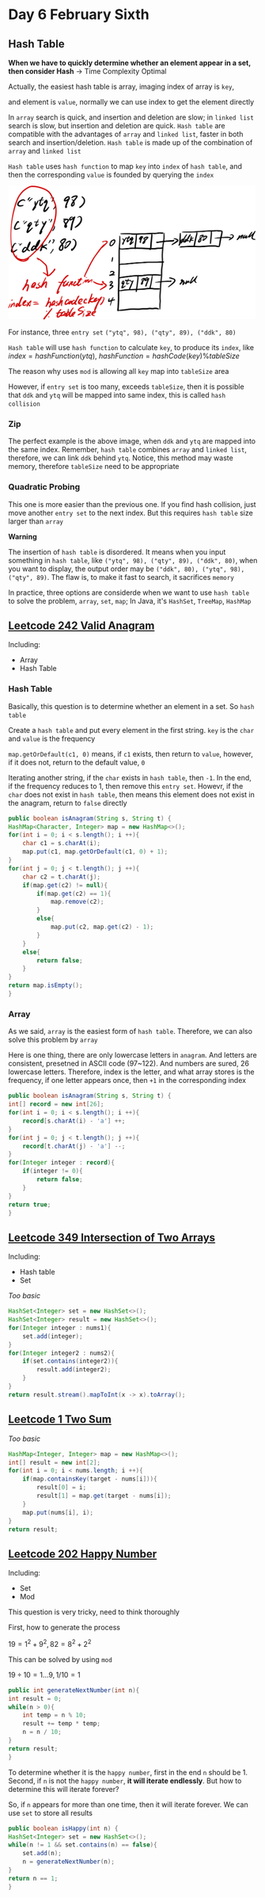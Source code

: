 # Day 6 February Sixth

## Hash Table

**When we have to quickly determine whether an element appear in a set, then consider Hash** -> Time Complexity Optimal

Actually, the easiest hash table is array, imaging index of array is `key`,

and element is `value`, normally we can use index to get the element directly

In `array` search is quick, and insertion and deletion are slow; in `linked list` search is slow, but insertion and deletion are quick. `Hash table` are compatible with the advantages of `array` and `linked list`, faster in both search and insertion/deletion. `Hash table` is made up of the combination of `array` and `linked list`

`Hash table` uses `hash function` to map `key` into `index` of `hash table`, and then the corresponding `value` is founded by querying the `index`

<img src="../picture/February%20Sixth/hash%20table.png" width = "500" height = "270" alt="hash table" align=center/>

For instance, three `entry set` `("ytq", 98), ("qty", 89), ("ddk", 80)`

`Hash table` will use `hash function` to calculate `key`, to produce its `index`, like $index = hashFunction(ytq)$, $hashFunction = hashCode(key)\%tableSize$

The reason why uses `mod` is allowing all `key` map into `tableSize` area

However, if `entry set` is too many, exceeds `tableSize`, then it is possible that `ddk` and `ytq` will be mapped into same index, this is called `hash collision`

### Zip

The perfect example is the above image, when `ddk` and `ytq` are mapped into the same index. Remember, `hash table` combines `array` and `linked list`, therefore, we can link `ddk` behind `ytq`. Notice, this method may waste memory, therefore `tableSize` need to be appropriate

### Quadratic Probing

This one is more easier than the previous one. If you find hash collision, just move another `entry set` to the next index. But this requires `hash table` size larger than `array`

**Warning**

The insertion of `hash table` is disordered. It means when you input something in `hash table`, like `("ytq", 98), ("qty", 89), ("ddk", 80)`, when you want to display, the output order may be `("ddk", 80), ("ytq", 98), ("qty", 89)`. The flaw is, to make it fast to search, it sacrifices `memory`

In practice, three options are considerde when we want to use `hash table` to solve the problem, `array`, `set`, `map`; In Java, it's `HashSet`, `TreeMap`, `HashMap`

## [Leetcode 242 Valid Anagram](https://leetcode.com/problems/valid-anagram/description/)

Including:

* Array
* Hash Table

### Hash Table

Basically, this question is to determine whether an element in a set. So `hash table`

Create a `hash table` and put every element in the first string. `key` is the `char` and `value` is the frequency

`map.getOrDefault(c1, 0)` means, if `c1` exists, then return to `value`, however, if it does not, return to the default value, `0`

Iterating another string, if the `char` exists in `hash table`, then `-1`. In the end, if the frequency reduces to 1, then remove this `entry set`. Howevr, if the `char` does not exist in `hash table`, then means this element does not exist in the anagram, return to `false` directly

```java
public boolean isAnagram(String s, String t) {
HashMap<Character, Integer> map = new HashMap<>();
for(int i = 0; i < s.length(); i ++){
    char c1 = s.charAt(i);
    map.put(c1, map.getOrDefault(c1, 0) + 1);
}
for(int j = 0; j < t.length(); j ++){
    char c2 = t.charAt(j);
    if(map.get(c2) != null){
        if(map.get(c2) == 1){
            map.remove(c2);
        }
        else{
            map.put(c2, map.get(c2) - 1);
        }
    }
    else{
        return false;
    }
}
return map.isEmpty();
}
```

### Array

As we said, `array` is the easiest form of `hash table`. Therefore, we can also solve this problem by `array`

Here is one thing, there are only lowercase letters in `anagram`. And letters are consistent, presetned in ASCII code (97~122). And numbers are sured, 26 lowercase letters. Therefore, index is the letter, and what array stores is the frequency, if one letter appears once, then `+1` in the corresponding index

```java
public boolean isAnagram(String s, String t) {
int[] record = new int[26];
for(int i = 0; i < s.length(); i ++){
    record[s.charAt(i) - 'a'] ++;
}
for(int j = 0; j < t.length(); j ++){
    record[t.charAt(j) - 'a'] --;
}
for(Integer integer : record){
    if(integer != 0){
        return false;
    }
}
return true;
}
```

## [Leetcode 349 Intersection of Two Arrays](https://leetcode.com/problems/intersection-of-two-arrays/)

Including:

* Hash table
* Set

*Too basic*

```java
HashSet<Integer> set = new HashSet<>();
HashSet<Integer> result = new HashSet<>();
for(Integer integer : nums1){
    set.add(integer);
}
for(Integer integer2 : nums2){
    if(set.contains(integer2)){
        result.add(integer2);
    }
}
return result.stream().mapToInt(x -> x).toArray();
```

## [Leetcode 1 Two Sum](https://leetcode.com/problems/two-sum/)

*Too basic*

```java
HashMap<Integer, Integer> map = new HashMap<>();
int[] result = new int[2];
for(int i = 0; i < nums.length; i ++){
    if(map.containsKey(target - nums[i])){
        result[0] = i;
        result[1] = map.get(target - nums[i]);
    }
    map.put(nums[i], i);
}
return result;
```

## [Leetcode 202 Happy Number](https://leetcode.com/problems/happy-number/)

Including:

* Set
* Mod

This question is very tricky, need to think thoroughly

First, how to generate the process

$19 = 1^2 + 9^2, 82 = 8^2 + 2^2$

This can be solved by using `mod`

$19 \div 10 =1...9, 1 / 10 = 1$

```java
public int generateNextNumber(int n){
int result = 0;
while(n > 0){
    int temp = n % 10;
    result += temp * temp;
    n = n / 10;
}
return result;
}
```

To determine whether it is the `happy number`, first in the end `n` should be 1. Second, if `n` is not the `happy number`, **it will
iterate endlessly**. But how to determine this will iterate forever?

So, if `n` appears for more than one time, then it will iterate forever. We can use `set` to store all results

```java
public boolean isHappy(int n) {
HashSet<Integer> set = new HashSet<>();
while(n != 1 && set.contains(n) == false){
    set.add(n);
    n = generateNextNumber(n);
}
return n == 1; 
}
```
